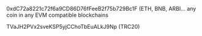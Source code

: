 

0xdC72a8221c72f6a9CD86D76fFeeB2f75b729Bc1F (ETH, BNB, ARBI... any coin in any EVM compatible blockchains

TVaJH2PVx2sveKSP5yjCChoTbEuALkJ9Np (TRC20)



